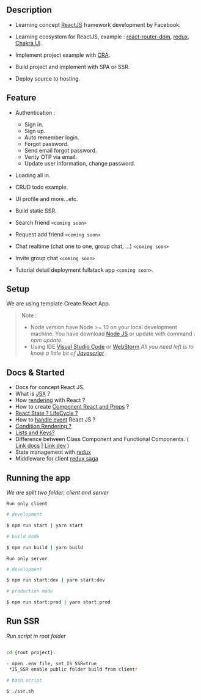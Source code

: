 ## Description

- Learning concept [ReactJS](https://reactjs.org/docs/getting-started.html) framework development by Facebook.

- Learning ecosystem for ReactJS, example : [react-router-dom](https://reactrouter.com/web/guides/quick-start), [redux](https://redux.js.org/), [Chakra UI](https://chakra-ui.com/).

- Implement project example with [CRA](https://create-react-app.dev/).

- Build project and implement with SPA or SSR.

- Deploy source to hosting.



## Feature

- Authentication :
	+ Sign in.
	+ Sign up.
	+ Auto remember login.
	+ Forgot password.
	+ Send email forgot password.
	+ Verity OTP via email.
	+ Update user information, change password.
  
- Loading all in.

- CRUD todo example.

- UI profile and more...etc.

- Build static SSR.

- Search friend `<coming soon>`

- Request add friend `<coming soon>`

- Chat realtime (chat one to one, group chat, ...) `<coming soon>`
  
- Invite group chat `<coming soon>`

- Tutorial detail deployment fullstack app `<coming soon>`.


## Setup



We are using template Create React App.



> Note :
> - Node version have Node >= 10 on your local development machine. You have download [Node JS](https://nodejs.org/en/) or update with command : *npm update*.
> - Using IDE [Visual Studio Code](https://code.visualstudio.com/) or [WebStorm](https://www.jetbrains.com/webstorm/)
> *All you need left is to know a little bit of [Javascript](https://www.w3schools.com/js/) .*



## Docs & Started

- Docs for concept React JS.
- What is [JSX](https://reactjs.org/docs/introducing-jsx.html) ?
- How [rendering](https://reactjs.org/docs/rendering-elements.html)  with React ?
- How to create [Component React and Props](https://reactjs.org/docs/components-and-props.html) ?
- [React State ? LifeCycle ?](https://reactjs.org/docs/state-and-lifecycle.html)
- How to [handle event](https://reactjs.org/docs/handling-events.html) React JS ?
- [Condition Rendering ?](https://reactjs.org/docs/conditional-rendering.html)
- [Lists and Keys?](https://reactjs.org/docs/lists-and-keys.html)
- Difference between Class Component and Functional Components. ( [Link docs](https://reactjs.org/docs/react-component.html#render) | [Link dev](https://dev.to/mehmehmehlol/class-components-vs-functional-components-in-react-4hd3) )
- State management with [redux](https://redux.js.org/)
- Middleware for client [redux saga](https://redux-saga.js.org/)

## Running the app
*We are split two folder: client and server*

`Run only client`

```bash
# development

$ npm run start | yarn start

# build mode

$ npm run build | yarn build


```

`Run only server`

```bash
# development

$ npm run start:dev | yarn start:dev

# production mode

$ npm run start:prod | yarn start:prod


```

## Run SSR

*Run script in root folder*

```bash

cd {root project}.

- open .env file, set IS_SSR=true
 *IS_SSR enable public folder build from client*

# bash script

$ ./ssr.sh